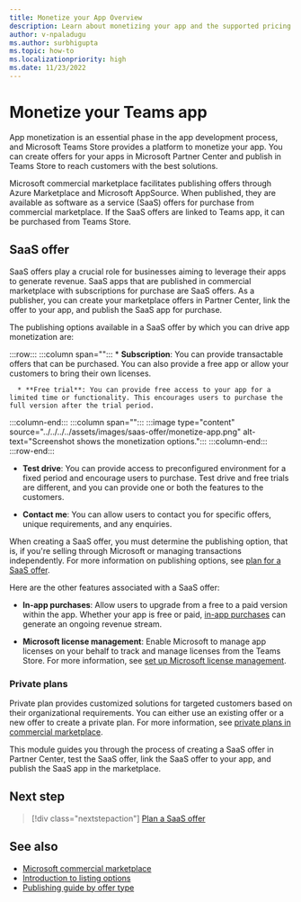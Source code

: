 ```yaml
---
title: Monetize your App Overview
description: Learn about monetizing your app and the supported pricing models such as free trials, in-app purchases, and test drives and to monetize through SaaS offers.
author: v-npaladugu
ms.author: surbhigupta
ms.topic: how-to
ms.localizationpriority: high
ms.date: 11/23/2022
---
```


# Monetize your Teams app

App monetization is an essential phase in the app development process, and Microsoft Teams Store provides a platform to monetize your app. You can create offers for your apps in Microsoft Partner Center and publish in Teams Store to reach customers with the best solutions.

Microsoft commercial marketplace facilitates publishing offers through Azure Marketplace and Microsoft AppSource. When published, they are available as software as a service (SaaS) offers for purchase from commercial marketplace. If the SaaS offers are linked to Teams app, it can be purchased from Teams Store.

## SaaS offer

SaaS offers play a crucial role for businesses aiming to leverage their apps to generate revenue. SaaS apps that are published in commercial marketplace with subscriptions for purchase are SaaS offers. As a publisher, you can create your marketplace offers in Partner Center, link the offer to your app, and publish the SaaS app for purchase.

The publishing options available in a SaaS offer by which you can drive app monetization are:

:::row:::
   :::column span="":::
      * **Subscription**: You can provide transactable offers that can be purchased. You can also provide a free app or allow your customers to bring their own licenses.

      * **Free trial**: You can provide free access to your app for a limited time or functionality. This encourages users to purchase the full version after the trial period.
   :::column-end:::
   :::column span="":::
      :::image type="content" source="../../../../assets/images/saas-offer/monetize-app.png" alt-text="Screenshot shows the monetization options.":::
   :::column-end:::
:::row-end:::

* **Test drive**: You can provide access to preconfigured environment for a fixed period and encourage users to purchase. Test drive and free trials are different, and you can provide one or both the features to the customers.

* **Contact me**: You can allow users to contact you for specific offers, unique requirements, and any enquiries.

When creating a SaaS offer, you must determine the publishing option, that is, if you're selling through Microsoft or managing transactions independently. For more information on publishing options, see [plan for a SaaS offer](include-saas-offer.md).

Here are the other features associated with a SaaS offer:

* **In-app purchases**: Allow users to upgrade from a free to a paid version within the app. Whether your app is free or paid, [in-app purchases](in-app-purchase-flow.md) can generate an ongoing revenue stream. </br>

* **Microsoft license management**: Enable Microsoft to manage app licenses on your behalf to track and manage licenses from the Teams Store. For more information, see [set up Microsoft license management](manage-third-party-apps-license.md#set-up-microsoft-license-management).

### Private plans

Private plan provides customized solutions for targeted customers based on their organizational requirements. You can either use an existing offer or a new offer to create a private plan. For more information, see [private plans in commercial marketplace](/partner-center/marketplace/private-plans).

This module guides you through the process of creating a SaaS offer in Partner Center, test the SaaS offer, link the SaaS offer to your app, and publish the SaaS app in the marketplace.

## Next step

> [!div class="nextstepaction"]
> [Plan a SaaS offer](include-saas-offer.md)

## See also

* [Microsoft commercial marketplace](/partner-center/marketplace/overview)
* [Introduction to listing options](/partner-center/marketplace/determine-your-listing-type)
* [Publishing guide by offer type](/partner-center/marketplace/publisher-guide-by-offer-type)
